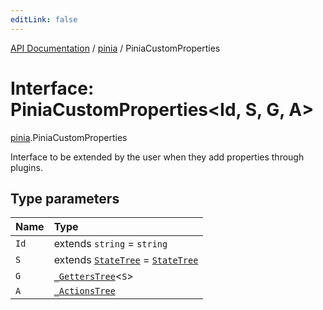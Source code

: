```yaml
---
editLink: false
---
```


[API Documentation](../index.md) / [pinia](../modules/pinia.md) / PiniaCustomProperties

# Interface: PiniaCustomProperties<Id, S, G, A\>

[pinia](../modules/pinia.md).PiniaCustomProperties

Interface to be extended by the user when they add properties through plugins.

## Type parameters

| Name | Type |
| :------ | :------ |
| `Id` | extends `string` = `string` |
| `S` | extends [`StateTree`](../modules/pinia.md#StateTree) = [`StateTree`](../modules/pinia.md#StateTree) |
| `G` | [`_GettersTree`](../modules/pinia.md#_GettersTree)<`S`\> |
| `A` | [`_ActionsTree`](../modules/pinia.md#_ActionsTree) |
